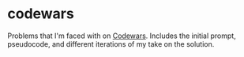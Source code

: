# codewars
Problems that I'm faced with on [Codewars](www.codewars.com).  Includes the initial prompt, pseudocode, and different iterations of my take on the solution.
